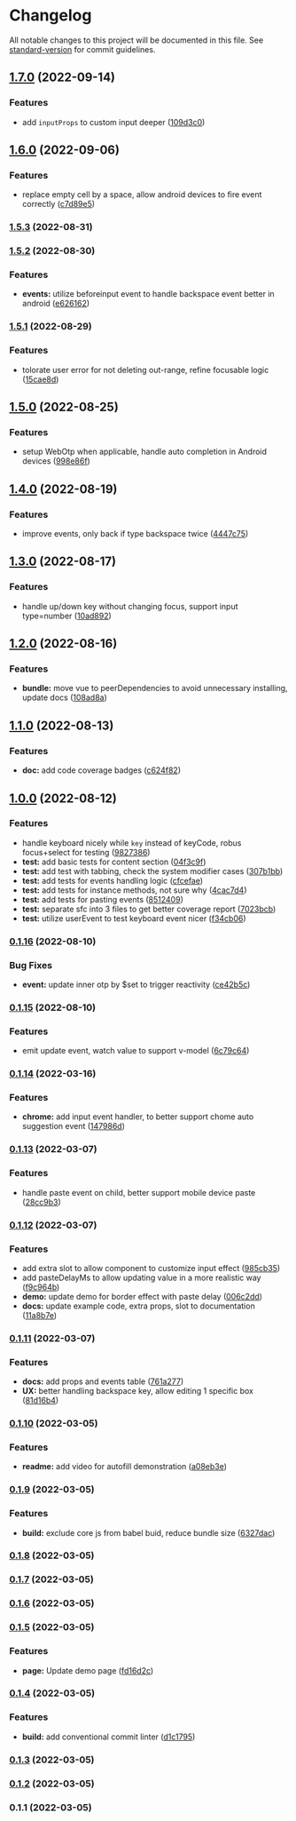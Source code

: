 # Changelog

All notable changes to this project will be documented in this file. See [standard-version](https://github.com/conventional-changelog/standard-version) for commit guidelines.

## [1.7.0](https://github.com/simpletrontdip/vue-simple-otp-input/compare/v1.6.0...v1.7.0) (2022-09-14)


### Features

* add `inputProps` to custom input deeper ([109d3c0](https://github.com/simpletrontdip/vue-simple-otp-input/commit/109d3c0363597de0f5edc703844ba8ca22b959c5))

## [1.6.0](https://github.com/simpletrontdip/vue-simple-otp-input/compare/v1.5.3...v1.6.0) (2022-09-06)


### Features

* replace empty cell by a space, allow android devices to fire event correctly ([c7d89e5](https://github.com/simpletrontdip/vue-simple-otp-input/commit/c7d89e5c4becc99bead51476fc6dbbd2bdfbead2))

### [1.5.3](https://github.com/simpletrontdip/vue-simple-otp-input/compare/v1.5.2...v1.5.3) (2022-08-31)

### [1.5.2](https://github.com/simpletrontdip/vue-simple-otp-input/compare/v1.5.1...v1.5.2) (2022-08-30)


### Features

* **events:** utilize beforeinput event to handle backspace event better in android ([e626162](https://github.com/simpletrontdip/vue-simple-otp-input/commit/e62616248868b26b4199f9bc260b9a521b176d48))

### [1.5.1](https://github.com/simpletrontdip/vue-simple-otp-input/compare/v1.5.0...v1.5.1) (2022-08-29)


### Features

* tolorate user error for not deleting out-range, refine focusable logic ([15cae8d](https://github.com/simpletrontdip/vue-simple-otp-input/commit/15cae8d8b88c59a42204a829e4504faa5fca0abc))

## [1.5.0](https://github.com/simpletrontdip/vue-simple-otp-input/compare/v1.4.0...v1.5.0) (2022-08-25)


### Features

* setup WebOtp when applicable, handle auto completion in Android devices ([998e86f](https://github.com/simpletrontdip/vue-simple-otp-input/commit/998e86f2f73aeee342d93dc0b052b832f94cc460))

## [1.4.0](https://github.com/simpletrontdip/vue-simple-otp-input/compare/v1.3.0...v1.4.0) (2022-08-19)


### Features

* improve events, only back if type backspace twice ([4447c75](https://github.com/simpletrontdip/vue-simple-otp-input/commit/4447c755ddd0a664035a0d3d596fb64f308f1e88))

## [1.3.0](https://github.com/simpletrontdip/vue-simple-otp-input/compare/v1.2.0...v1.3.0) (2022-08-17)


### Features

* handle up/down key without changing focus, support input type=number ([10ad892](https://github.com/simpletrontdip/vue-simple-otp-input/commit/10ad89210bdaf143a3fac27c701b5bb4e9a2f774))

## [1.2.0](https://github.com/simpletrontdip/vue-simple-otp-input/compare/v1.1.0...v1.2.0) (2022-08-16)


### Features

* **bundle:** move vue to peerDependencies to avoid unnecessary installing, update docs ([108ad8a](https://github.com/simpletrontdip/vue-simple-otp-input/commit/108ad8a5bfb0a1ee7b6ee9926f55afdabeb93db8))

## [1.1.0](https://github.com/simpletrontdip/vue-simple-otp-input/compare/v1.0.0...v1.1.0) (2022-08-13)


### Features

* **doc:** add code coverage badges ([c624f82](https://github.com/simpletrontdip/vue-simple-otp-input/commit/c624f8215a926c6679fea9874ea9fa0484b79268))

## [1.0.0](https://github.com/simpletrontdip/vue-simple-otp-input/compare/v0.1.16...v1.0.0) (2022-08-12)


### Features

* handle keyboard nicely while `key` instead of keyCode, robus focus+select for testing ([9827386](https://github.com/simpletrontdip/vue-simple-otp-input/commit/9827386fb07c83edebf363c653ae082b6b7256b7))
* **test:** add basic tests for content section ([04f3c9f](https://github.com/simpletrontdip/vue-simple-otp-input/commit/04f3c9f0cca8162c20b92082e609196933da1336))
* **test:** add test with tabbing, check the system modifier cases ([307b1bb](https://github.com/simpletrontdip/vue-simple-otp-input/commit/307b1bbd5668d726f0d51d8b47aa434d258f39f3))
* **test:** add tests for events handling logic ([cfcefae](https://github.com/simpletrontdip/vue-simple-otp-input/commit/cfcefaef0eace6c72b3fe2d99cc2a65e6b47be81))
* **test:** add tests for instance methods, not sure why ([4cac7d4](https://github.com/simpletrontdip/vue-simple-otp-input/commit/4cac7d48c84e6a752164d85ee6a4b5ba555c8614))
* **test:** add tests for pasting events ([8512409](https://github.com/simpletrontdip/vue-simple-otp-input/commit/8512409dcf6bf496c474ef5ec0294332c555242a))
* **test:** separate sfc into 3 files to get better coverage report ([7023bcb](https://github.com/simpletrontdip/vue-simple-otp-input/commit/7023bcbd7235c177d8f139f156c48014c165d0f8))
* **test:** utilize userEvent to test keyboard event nicer ([f34cb06](https://github.com/simpletrontdip/vue-simple-otp-input/commit/f34cb06266aff06d0799398392e3fac59887ea82))

### [0.1.16](https://github.com/simpletrontdip/vue-simple-otp-input/compare/v0.1.15...v0.1.16) (2022-08-10)


### Bug Fixes

* **event:** update inner otp by $set to trigger reactivity ([ce42b5c](https://github.com/simpletrontdip/vue-simple-otp-input/commit/ce42b5c5e2a73e3587a2eeefe771c2ea3c91ee77))

### [0.1.15](https://github.com/simpletrontdip/vue-simple-otp-input/compare/v0.1.14...v0.1.15) (2022-08-10)


### Features

* emit update event, watch value to support v-model ([6c79c64](https://github.com/simpletrontdip/vue-simple-otp-input/commit/6c79c64601a29eb5919a3a08714f63f9b09b14fe))

### [0.1.14](https://github.com/simpletrontdip/vue-simple-otp-input/compare/v0.1.13...v0.1.14) (2022-03-16)


### Features

* **chrome:** add input event handler, to better support chome auto suggestion event ([147986d](https://github.com/simpletrontdip/vue-simple-otp-input/commit/147986d97624ae309dba13de20b8d2144ed52f94))

### [0.1.13](https://github.com/simpletrontdip/vue-simple-otp-input/compare/v0.1.12...v0.1.13) (2022-03-07)


### Features

* handle paste event on child, better support mobile device paste ([28cc9b3](https://github.com/simpletrontdip/vue-simple-otp-input/commit/28cc9b325de4a4f1397422ca07ef3cb4fbee9eb4))

### [0.1.12](https://github.com/simpletrontdip/vue-simple-otp-input/compare/v0.1.11...v0.1.12) (2022-03-07)


### Features

* add extra slot to allow component to customize input effect ([985cb35](https://github.com/simpletrontdip/vue-simple-otp-input/commit/985cb35ea9d1fa66342086489ead3ca20ddfee31))
* add pasteDelayMs to allow updating value in a more realistic way ([f9c964b](https://github.com/simpletrontdip/vue-simple-otp-input/commit/f9c964b036517da13185a5377c559200efe8d527))
* **demo:** update demo for border effect with paste delay ([006c2dd](https://github.com/simpletrontdip/vue-simple-otp-input/commit/006c2dd674da63eb5cee436bef2f8f585ab52f12))
* **docs:** update example code, extra props, slot to documentation ([11a8b7e](https://github.com/simpletrontdip/vue-simple-otp-input/commit/11a8b7eb90c3ca69a6c07cc63c8bd369c955d648))

### [0.1.11](https://github.com/simpletrontdip/vue-simple-otp-input/compare/v0.1.10...v0.1.11) (2022-03-07)


### Features

* **docs:** add props and events table ([761a277](https://github.com/simpletrontdip/vue-simple-otp-input/commit/761a277dab92d4f941dc3f743b415fc1ddbea016))
* **UX:** better handling backspace key, allow editing 1 specific box ([81d16b4](https://github.com/simpletrontdip/vue-simple-otp-input/commit/81d16b4d9d92194dcce9f56755477474beaec9b7))

### [0.1.10](https://github.com/simpletrontdip/vue-simple-otp-input/compare/v0.1.9...v0.1.10) (2022-03-05)


### Features

* **readme:** add video for autofill demonstration ([a08eb3e](https://github.com/simpletrontdip/vue-simple-otp-input/commit/a08eb3ef1ff8fe1bb9833a3e1b300cf401048c92))

### [0.1.9](https://github.com/simpletrontdip/vue-simple-otp-input/compare/v0.1.8...v0.1.9) (2022-03-05)


### Features

* **build:** exclude core js from babel buid, reduce bundle size ([6327dac](https://github.com/simpletrontdip/vue-simple-otp-input/commit/6327dac069466e0d0d2c3a2f8a521d3de4401385))

### [0.1.8](https://github.com/simpletrontdip/vue-simple-otp-input/compare/v0.1.7...v0.1.8) (2022-03-05)

### [0.1.7](https://github.com/simpletrontdip/vue-simple-otp-input/compare/v0.1.6...v0.1.7) (2022-03-05)

### [0.1.6](https://github.com/simpletrontdip/vue-simple-otp-input/compare/v0.1.5...v0.1.6) (2022-03-05)

### [0.1.5](https://github.com/simpletrontdip/vue-simple-otp-input/compare/v0.1.4...v0.1.5) (2022-03-05)


### Features

* **page:** Update demo page ([fd16d2c](https://github.com/simpletrontdip/vue-simple-otp-input/commit/fd16d2cb123706d18466fc8313188d8611fef7ce))

### [0.1.4](https://github.com/simpletrontdip/vue-simple-otp-input/compare/v0.1.3...v0.1.4) (2022-03-05)


### Features

* **build:** add conventional commit linter ([d1c1795](https://github.com/simpletrontdip/vue-simple-otp-input/commit/d1c17956d429f266bdb780fe59af9583b0ef1ce1))

### [0.1.3](https://github.com/simpletrontdip/vue-simple-otp-input/compare/v0.1.2...v0.1.3) (2022-03-05)

### [0.1.2](https://github.com/simpletrontdip/vue-simple-otp-input/compare/v0.1.1...v0.1.2) (2022-03-05)

### 0.1.1 (2022-03-05)
